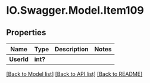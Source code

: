 # IO.Swagger.Model.Item109
## Properties

Name | Type | Description | Notes
------------ | ------------- | ------------- | -------------
**UserId** | **int?** |  | 

[[Back to Model list]](../README.md#documentation-for-models) [[Back to API list]](../README.md#documentation-for-api-endpoints) [[Back to README]](../README.md)

